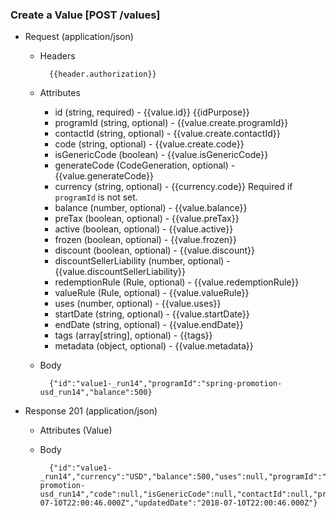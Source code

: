 ### Create a Value [POST /values]

+ Request (application/json)
    + Headers
    
            {{header.authorization}}

    + Attributes
        + id (string, required) - {{value.id}}  {{idPurpose}}
        + programId (string, optional) - {{value.create.programId}}
        + contactId (string, optional) - {{value.create.contactId}}
        + code (string, optional) - {{value.create.code}}
        + isGenericCode (boolean) - {{value.isGenericCode}}
        + generateCode (CodeGeneration, optional) - {{value.generateCode}}
        + currency (string, optional) - {{currency.code}} Required if `programId` is not set.
        + balance (number, optional) - {{value.balance}}
        + preTax (boolean, optional) - {{value.preTax}}
        + active (boolean, optional) - {{value.active}}
        + frozen (boolean, optional) - {{value.frozen}}
        + discount (boolean, optional) - {{value.discount}}
        + discountSellerLiability (number, optional) - {{value.discountSellerLiability}}
        + redemptionRule (Rule, optional) - {{value.redemptionRule}}
        + valueRule (Rule, optional) - {{value.valueRule}}
        + uses (number, optional) - {{value.uses}}
        + startDate (string, optional) - {{value.startDate}}
        + endDate (string, optional) - {{value.endDate}}
        + tags (array[string], optional) - {{tags}}
        + metadata (object, optional) - {{value.metadata}}
        
    + Body
    
            {"id":"value1-_run14","programId":"spring-promotion-usd_run14","balance":500}
    
+ Response 201 (application/json)
    + Attributes (Value)

    + Body
    
            {"id":"value1-_run14","currency":"USD","balance":500,"uses":null,"programId":"spring-promotion-usd_run14","code":null,"isGenericCode":null,"contactId":null,"pretax":true,"active":true,"frozen":false,"redemptionRule":null,"valueRule":null,"discount":true,"discountSellerLiability":null,"startDate":null,"endDate":null,"metadata":null,"canceled":false,"createdDate":"2018-07-10T22:00:46.000Z","updatedDate":"2018-07-10T22:00:46.000Z"}
